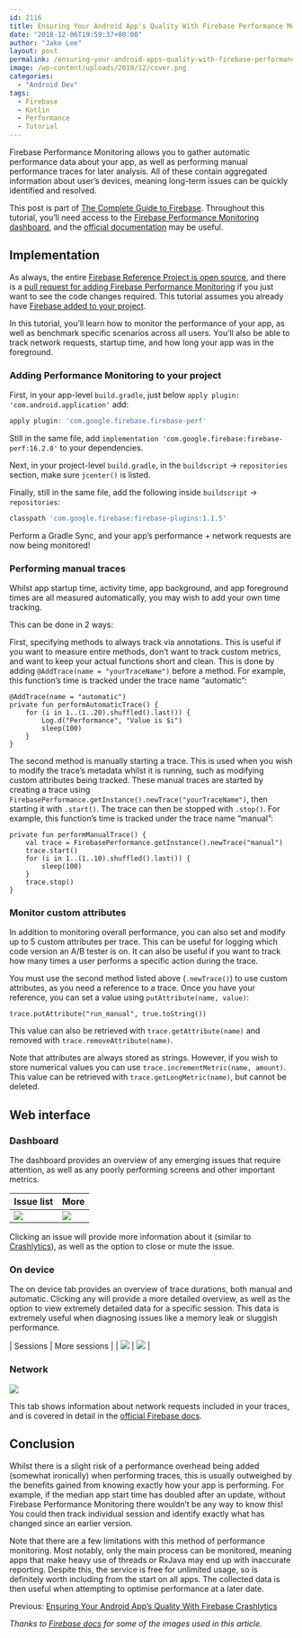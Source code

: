 ```yaml
---
id: 2116
title: Ensuring Your Android App's Quality With Firebase Performance Monitoring
date: "2018-12-06T19:59:37+00:00"
author: "Jake Lee"
layout: post
permalink: /ensuring-your-android-apps-quality-with-firebase-performance-monitoring/
image: /wp-content/uploads/2018/12/cover.png
categories:
  - "Android Dev"
tags:
  - Firebase
  - Kotlin
  - Performance
  - Tutorial
---
```


Firebase Performance Monitoring allows you to gather automatic performance data about your app, as well as performing manual performance traces for later analysis. All of these contain aggregated information about user’s devices, meaning long-term issues can be quickly identified and resolved.

This post is part of [The Complete Guide to Firebase](https://blog.jakelee.co.uk/search/?q=firebase). Throughout this tutorial, you’ll need access to the [Firebase Performance Monitoring dashboard](https://console.firebase.google.com/u/0/project/_/performance), and the [official documentation](https://firebase.google.com/docs/perf-mon/get-started-android) may be useful.

## Implementation

As always, the entire [Firebase Reference Project is open source](https://github.com/JakeSteam/FirebaseReference), and there is a [pull request for adding Firebase Performance Monitoring](https://github.com/JakeSteam/FirebaseReference/pull/11) if you just want to see the code changes required. This tutorial assumes you already have [Firebase added to your project](/adding-firebase-to-an-android-project/).

In this tutorial, you’ll learn how to monitor the performance of your app, as well as benchmark specific scenarios across all users. You’ll also be able to track network requests, startup time, and how long your app was in the foreground.

### Adding Performance Monitoring to your project

First, in your app-level `build.gradle`, just below `apply plugin: 'com.android.application'` add:

```groovy
apply plugin: 'com.google.firebase.firebase-perf'
```

Still in the same file, add `implementation 'com.google.firebase:firebase-perf:16.2.0'` to your dependencies.

Next, in your project-level `build.gradle`, in the `buildscript` -&gt; `repositories` section, make sure `jcenter()` is listed.

Finally, still in the same file, add the following inside `buildscript` -&gt; `repositories`:

```groovy
classpath 'com.google.firebase:firebase-plugins:1.1.5'
```

Perform a Gradle Sync, and your app’s performance + network requests are now being monitored!

### Performing manual traces

Whilst app startup time, activity time, app background, and app foreground times are all measured automatically, you may wish to add your own time tracking.

This can be done in 2 ways:

First, specifying methods to always track via annotations. This is useful if you want to measure entire methods, don’t want to track custom metrics, and want to keep your actual functions short and clean. This is done by adding `@AddTrace(name = "yourTraceName")` before a method. For example, this function’s time is tracked under the trace name “automatic”:

```
@AddTrace(name = "automatic")
private fun performAutomaticTrace() {
    for (i in 1..(1..20).shuffled().last()) {
        Log.d("Performance", "Value is $i")
        sleep(100)
    }
}
```

The second method is manually starting a trace. This is used when you wish to modify the trace’s metadata whilst it is running, such as modifying custom attributes being tracked. These manual traces are started by creating a trace using `FirebasePerformance.getInstance().newTrace("yourTraceName")`, then starting it with `.start()`. The trace can then be stopped with `.stop()`. For example, this function’s time is tracked under the trace name “manual”:

```
private fun performManualTrace() {
    val trace = FirebasePerformance.getInstance().newTrace("manual")
    trace.start()
    for (i in 1..(1..10).shuffled().last()) {
        sleep(100)
    }
    trace.stop()
}
```

### Monitor custom attributes

In addition to monitoring overall performance, you can also set and modify up to 5 custom attributes per trace. This can be useful for logging which code version an A/B tester is on. It can also be useful if you want to track how many times a user performs a specific action during the trace.

You must use the second method listed above (`.newTrace()`) to use custom attributes, as you need a reference to a trace. Once you have your reference, you can set a value using `putAttribute(name, value)`:

```
trace.putAttribute("run_manual", true.toString())
```

This value can also be retrieved with `trace.getAttribute(name)` and removed with `trace.removeAttribute(name)`.

Note that attributes are always stored as strings. However, if you wish to store numerical values you can use `trace.incrementMetric(name, amount)`. This value can be retrieved with `trace.getLongMetric(name)`, but cannot be deleted.

## Web interface

### Dashboard

The dashboard provides an overview of any emerging issues that require attention, as well as any poorly performing screens and other important metrics.

| Issue list                                                                                                      | More                                                                                                |
| --------------------------------------------------------------------------------------------------------------- | --------------------------------------------------------------------------------------------------- |
| [![](/wp-content/uploads/2018/12/perf-mon-issue-list.png)](/wp-content/uploads/2018/12/perf-mon-issue-list.png) | [![](/wp-content/uploads/2018/12/perf-mon-more.png)](/wp-content/uploads/2018/12/perf-mon-more.png) |

Clicking an issue will provide more information about it (similar to [Crashlytics](/ensuring-your-android-apps-quality-with-firebase-crashlytics/)), as well as the option to close or mute the issue.

### On device

The on device tab provides an overview of trace durations, both manual and automatic. Clicking any will provide a more detailed overview, as well as the option to view extremely detailed data for a specific session. This data is extremely useful when diagnosing issues like a memory leak or sluggish performance.

| Sessions | More sessions |
| [![](/wp-content/uploads/2018/12/perf-mon-sessions-further.png)](/wp-content/uploads/2018/12/perf-mon-sessions-further.png) | [![](/wp-content/uploads/2018/12/perf-mon-sessions.png)](/wp-content/uploads/2018/12/perf-mon-sessions.png) |

### Network

[![](/wp-content/uploads/2018/12/perf-mon-network.png)](/wp-content/uploads/2018/12/perf-mon-network.png)

This tab shows information about network requests included in your traces, and is covered in detail in the [official Firebase docs](https://firebase.google.com/docs/perf-mon/get-started-android#manual-network).

## Conclusion

Whilst there is a slight risk of a performance overhead being added (somewhat ironically) when performing traces, this is usually outweighed by the benefits gained from knowing exactly how your app is performing. For example, if the median app start time has doubled after an update, without Firebase Performance Monitoring there wouldn’t be any way to know this! You could then track individual session and identify exactly what has changed since an earlier version.

Note that there are a few limitations with this method of performance monitoring. Most notably, only the main process can be monitored, meaning apps that make heavy use of threads or RxJava may end up with inaccurate reporting. Despite this, the service is free for unlimited usage, so is definitely worth including from the start on all apps. The collected data is then useful when attempting to optimise performance at a later date.

Previous: [Ensuring Your Android App’s Quality With Firebase Crashlytics](/ensuring-your-android-apps-quality-with-firebase-crashlytics/)

_Thanks to [Firebase docs](https://firebase.google.com/docs/) for some of the images used in this article._
